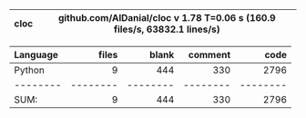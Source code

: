 cloc|github.com/AlDanial/cloc v 1.78  T=0.06 s (160.9 files/s, 63832.1 lines/s)
--- | ---

Language|files|blank|comment|code
:-------|-------:|-------:|-------:|-------:
Python|9|444|330|2796
--------|--------|--------|--------|--------
SUM:|9|444|330|2796
